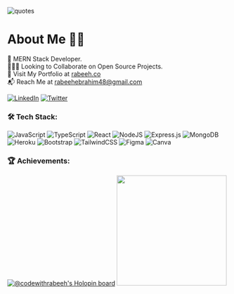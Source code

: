 ![quotes](https://github.com/codewithrabeeh/codewithrabeeh/assets/65481473/4c6ff418-81ed-4867-8574-33359f4ac87d)

# About Me :man_technologist:
:dart: MERN Stack Developer.<br>:people_holding_hands: Looking to Collaborate on Open Source Projects. <br> :bust_in_silhouette: Visit My Portfolio at [rabeeh.co](https://rabeeh.co)<br> :mailbox_with_mail: Reach Me at rabeehebrahim48@gmail.com

[![LinkedIn](https://img.shields.io/badge/linkedin-%230077B5.svg?style=for-the-badge&logo=linkedin&logoColor=white)](https://www.linkedin.com/in/rabeehebrahim/) 
[![Twitter](https://img.shields.io/badge/twitter-%230f1417.svg?style=for-the-badge&logo=x&logoColor=white)](https://www.twitter.com/_rabeehebrahim)

### :hammer_and_wrench: Tech Stack:
![JavaScript](https://img.shields.io/badge/javascript-%23323330.svg?style=for-the-badge&logo=javascript&logoColor=%23F7DF1E) ![TypeScript](https://img.shields.io/badge/typescript-%23007ACC.svg?style=for-the-badge&logo=typescript&logoColor=white) ![React](https://img.shields.io/badge/react-%2320232a.svg?style=for-the-badge&logo=react&logoColor=%2361DAFB) ![NodeJS](https://img.shields.io/badge/node.js-6DA55F?style=for-the-badge&logo=node.js&logoColor=white) ![Express.js](https://img.shields.io/badge/express.js-%23404d59.svg?style=for-the-badge&logo=express&logoColor=%2361DAFB) ![MongoDB](https://img.shields.io/badge/MongoDB-%234ea94b.svg?style=for-the-badge&logo=mongodb&logoColor=white) ![Heroku](https://img.shields.io/badge/heroku-%23430098.svg?style=for-the-badge&logo=heroku&logoColor=white) ![Bootstrap](https://img.shields.io/badge/bootstrap-%23563D7C.svg?style=for-the-badge&logo=bootstrap&logoColor=white)
![TailwindCSS](https://img.shields.io/badge/tailwindcss-%2338B2AC.svg?style=for-the-badge&logo=tailwind-css&logoColor=white) ![Figma](https://img.shields.io/badge/figma-%23F24E1E.svg?style=for-the-badge&logo=figma&logoColor=white) ![Canva](https://img.shields.io/badge/Canva-%2300C4CC.svg?style=for-the-badge&logo=Canva&logoColor=white)

### :trophy: Achievements:

[![@codewithrabeeh's Holopin board](https://holopin.me/codewithrabeeh)](https://holopin.io/@codewithrabeeh)
<a href='https://dev.to/rabeeh'><img width="250" src="https://res.cloudinary.com/deuyeqft4/image/upload/v1672540550/Public/MongoDB_Atlas_Hackathon_2022_Participant_j8cxwa.png"/></a>
